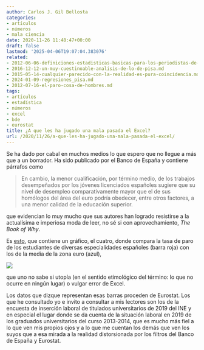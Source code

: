 ```yaml
---
author: Carlos J. Gil Bellosta
categories:
- artículos
- números
- mala ciencia
date: 2020-11-26 11:48:47+00:00
draft: false
lastmod: '2025-04-06T19:07:04.383076'
related:
- 2012-06-06-definiciones-estadisticas-basicas-para-los-periodistas-de-el-economista.md
- 2016-12-12-un-muy-cuestinoable-analisis-de-lo-de-pisa.md
- 2015-05-14-cualquier-parecido-con-la-realidad-es-pura-coincidencia.md
- 2024-01-09-regresiones_pisa.md
- 2012-07-16-el-paro-cosa-de-hombres.md
tags:
- artículos
- estadística
- números
- excel
- bde
- eurostat
title: ¿A que les ha jugado una mala pasada el Excel?
url: /2020/11/26/a-que-les-ha-jugado-una-mala-pasada-el-excel/
---
```


Se ha dado por cabal en muchos medios lo que espero que no llegue a más que a un borrador. Ha sido publicado por el Banco de España y contiene párrafos como

>En cambio, la menor cualificación, por término medio, de los trabajos desempeñados por los jóvenes licenciados españoles sugiere que su nivel de desempleo comparativamente mayor que el de sus homólogos del área del euro podría obedecer, entre otros factores, a una menor calidad de la educación superior.

que evidencian lo muy mucho que sus autores han logrado resistirse a la actualísima e imperiosa moda de leer, no sé si con aprovechamiento, _The Book of Why_.

Es [esto](https://www.bde.es/f/webbde/SES/Secciones/Publicaciones/InformesBoletinesRevistas/BoletinEconomico/Informe%20trimestral/20/Recuadros/Fich/be2004-it-Rec7-Av.pdf), que contiene un gráfico, el cuatro, donde compara la tasa de paro de los estudiantes de diversas especialidades españoles (barra roja) con los de la media de la zona euro (azul),

![](/wp-uploads/2020/11/EnpQnw1XUAEXZIy.png#center)

que uno no sabe si utopía (en el sentido etimológico del término: lo que no ocurre en ningún lugar) o vulgar error de Excel.

Los datos que dizque representan esas barras proceden de Eurostat. Los que he consultado yo e invito a consultar a mis lectores son los de la encuesta de inserción laboral de titulados universitarios de 2019 del INE y en especial el lugar donde se da cuenta de la situación laboral en 2019 de los graduados universitarios del curso 2013-2014, que es mucho más fiel a lo que ven mis propios ojos y a lo que me cuentan los demás que ven los suyos que a esa mirada a la realidad distorsionada por los filtros del Banco de España y Eurostat.